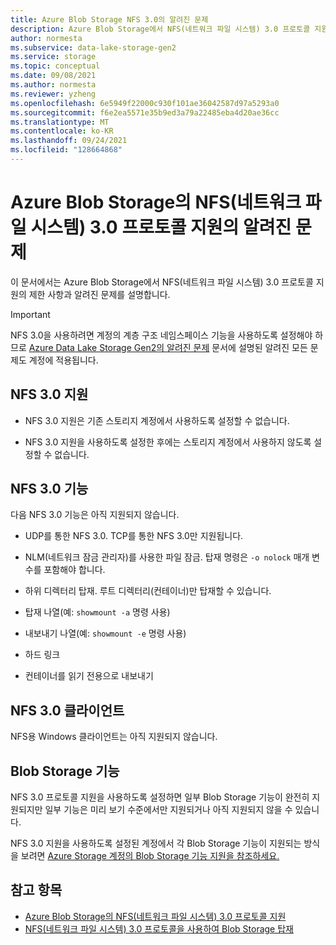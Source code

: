 ```yaml
---
title: Azure Blob Storage NFS 3.0의 알려진 문제
description: Azure Blob Storage에서 NFS(네트워크 파일 시스템) 3.0 프로토콜 지원의 제한 사항과 알려진 문제에 관해 알아봅니다.
author: normesta
ms.subservice: data-lake-storage-gen2
ms.service: storage
ms.topic: conceptual
ms.date: 09/08/2021
ms.author: normesta
ms.reviewer: yzheng
ms.openlocfilehash: 6e5949f22000c930f101ae36042587d97a5293a0
ms.sourcegitcommit: f6e2ea5571e35b9ed3a79a22485eba4d20ae36cc
ms.translationtype: MT
ms.contentlocale: ko-KR
ms.lasthandoff: 09/24/2021
ms.locfileid: "128664868"
---
```

# <a name="known-issues-with-network-file-system-nfs-30-protocol-support-in-azure-blob-storage"></a>Azure Blob Storage의 NFS(네트워크 파일 시스템) 3.0 프로토콜 지원의 알려진 문제

이 문서에서는 Azure Blob Storage에서 NFS(네트워크 파일 시스템) 3.0 프로토콜 지원의 제한 사항과 알려진 문제를 설명합니다.

> [!IMPORTANT]
> NFS 3.0을 사용하려면 계정의 계층 구조 네임스페이스 기능을 사용하도록 설정해야 하므로 [Azure Data Lake Storage Gen2의 알려진 문제](data-lake-storage-known-issues.md) 문서에 설명된 알려진 모든 문제도 계정에 적용됩니다.

## <a name="nfs-30-support"></a>NFS 3.0 지원

- NFS 3.0 지원은 기존 스토리지 계정에서 사용하도록 설정할 수 없습니다.

- NFS 3.0 지원을 사용하도록 설정한 후에는 스토리지 계정에서 사용하지 않도록 설정할 수 없습니다.

## <a name="nfs-30-features"></a>NFS 3.0 기능

다음 NFS 3.0 기능은 아직 지원되지 않습니다.

- UDP를 통한 NFS 3.0. TCP를 통한 NFS 3.0만 지원됩니다.

- NLM(네트워크 잠금 관리자)를 사용한 파일 잠금. 탑재 명령은 `-o nolock` 매개 변수를 포함해야 합니다.

- 하위 디렉터리 탑재. 루트 디렉터리(컨테이너)만 탑재할 수 있습니다.

- 탑재 나열(예: `showmount -a` 명령 사용)

- 내보내기 나열(예: `showmount -e` 명령 사용)

- 하드 링크

- 컨테이너를 읽기 전용으로 내보내기

## <a name="nfs-30-clients"></a>NFS 3.0 클라이언트

NFS용 Windows 클라이언트는 아직 지원되지 않습니다.

## <a name="blob-storage-features"></a>Blob Storage 기능

NFS 3.0 프로토콜 지원을 사용하도록 설정하면 일부 Blob Storage 기능이 완전히 지원되지만 일부 기능은 미리 보기 수준에서만 지원되거나 아직 지원되지 않을 수 있습니다.

NFS 3.0 지원을 사용하도록 설정된 계정에서 각 Blob Storage 기능이 지원되는 방식을 보려면 [Azure Storage 계정의 Blob Storage 기능 지원을 참조하세요.](storage-feature-support-in-storage-accounts.md)

## <a name="see-also"></a>참고 항목

- [Azure Blob Storage의 NFS(네트워크 파일 시스템) 3.0 프로토콜 지원](network-file-system-protocol-support.md)
- [NFS(네트워크 파일 시스템) 3.0 프로토콜을 사용하여 Blob Storage 탑재](network-file-system-protocol-support-how-to.md)
